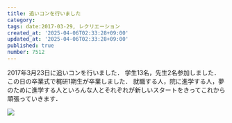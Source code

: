 ```yaml
---
title: 追いコンを行いました
category:
tags: date:2017-03-29, レクリエーション
created_at: '2025-04-06T02:33:28+09:00'
updated_at: '2025-04-06T02:33:28+09:00'
published: true
number: 7512
---
```




2017年3月23日に追いコンを行いました．
学生13名，先生2名参加しました．
この日の卒業式で梶研1期生が卒業しました．
就職する人，院に進学する人，夢のために進学する人といろんな人とそれぞれが新しいスタートをきってこれから頑張っていきます．


<img src="https://img.esa.io/uploads/production/attachments/13979/2025/04/06/148142/907c942d-26a8-4964-9e40-83ca359b29b6.webp" loading='lazy' />

